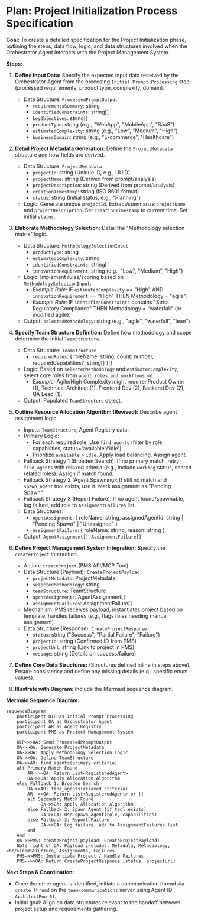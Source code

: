 # Plan: Project Initialization Process Specification

**Goal:** To create a detailed specification for the Project Initialization phase, outlining the steps, data flow, logic, and data structures involved when the Orchestrator Agent interacts with the Project Management System.

**Steps:**

1.  **Define Input Data:** Specify the expected input data received by the Orchestrator Agent from the preceding `Initial Prompt Processing` step (processed requirements, product type, complexity, domain).
    *   Data Structure: `ProcessedPromptOutput`
        *   `requirementsSummary`: string
        *   `identifiedConstraints`: string[]
        *   `keyObjectives`: string[]
        *   `productType`: string (e.g., "WebApp", "MobileApp", "SaaS")
        *   `estimatedComplexity`: string (e.g., "Low", "Medium", "High")
        *   `businessDomain`: string (e.g., "E-commerce", "Healthcare")

2.  **Detail Project Metadata Generation:** Define the `ProjectMetadata` structure and how fields are derived.
    *   Data Structure: `ProjectMetadata`
        *   `projectId`: string (Unique ID, e.g., UUID)
        *   `projectName`: string (Derived from prompt/analysis)
        *   `projectDescription`: string (Derived from prompt/analysis)
        *   `creationTimestamp`: string (ISO 8601 format)
        *   `status`: string (Initial status, e.g., "Planning")
    *   Logic: Generate unique `projectId`. Extract/summarize `projectName` and `projectDescription`. Set `creationTimestamp` to current time. Set initial `status`.

3.  **Elaborate Methodology Selection:** Detail the "Methodology selection matrix" logic.
    *   Data Structure: `MethodologySelectionInput`
        *   `productType`: string
        *   `estimatedComplexity`: string
        *   `identifiedConstraints`: string[]
        *   `innovationRequirement`: string (e.g., "Low", "Medium", "High")
    *   Logic: Implement rules/scoring based on `MethodologySelectionInput`.
        *   *Example Rule:* IF `estimatedComplexity` == "High" AND `innovationRequirement` == "High" THEN Methodology = "agile".
        *   *Example Rule:* IF `identifiedConstraints` contains "Strict Regulatory Compliance" THEN Methodology = "waterfall" (or modified agile).
    *   Output: `selectedMethodology`: string (e.g., "agile", "waterfall", "lean")

4.  **Specify Team Structure Definition:** Define how methodology and scope determine the initial `TeamStructure`.
    *   Data Structure: `TeamStructure`
        *   `requiredRoles`: { roleName: string, count: number, requiredCapabilities?: string[] }[]
    *   Logic: Based on `selectedMethodology` and `estimatedComplexity`, select core roles from `agent_roles_and_workflows.md`.
        *   *Example:* Agile/High Complexity might require: Product Owner (1), Technical Architect (1), Frontend Dev (2), Backend Dev (2), QA Lead (1).
    *   Output: Populated `TeamStructure` object.

5.  **Outline Resource Allocation Algorithm (Revised):** Describe agent assignment logic.
    *   Inputs: `TeamStructure`, Agent Registry data.
    *   Primary Logic:
        *   For each required role: Use `find_agents` (filter by role, capabilities, status='available'/'idle').
        *   Prioritize `available` > `idle`. Apply load balancing. Assign agent.
    *   Fallback Strategy 1 (Broaden Search): If no primary match, retry `find_agents` with relaxed criteria (e.g., include `working` status, search related roles). Assign if match found.
    *   Fallback Strategy 2 (Agent Spawning): If still no match and `spawn_agent` tool exists, use it. Mark assignment as "Pending Spawn".
    *   Fallback Strategy 3 (Report Failure): If no agent found/spawnable, log failure, add role to `AssignmentFailures` list.
    *   Data Structures:
        *   `AgentAssignment`: { roleName: string, assignedAgentId: string | "Pending Spawn" | "Unassigned" }
        *   `AssignmentFailure`: { roleName: string, reason: string }
    *   Output: `AgentAssignment[]`, `AssignmentFailure[]`

6.  **Define Project Management System Integration:** Specify the `createProject` interaction.
    *   Action: `createProject` (PMS API/MCP Tool)
    *   Data Structure (Payload): `CreateProjectPayload`
        *   `projectMetadata`: ProjectMetadata
        *   `selectedMethodology`: string
        *   `teamStructure`: TeamStructure
        *   `agentAssignments`: AgentAssignment[]
        *   `assignmentFailures`: AssignmentFailure[]
    *   Mechanism: PMS receives payload, instantiates project based on template, handles failures (e.g., flags roles needing manual assignment).
    *   Data Structure (Response): `CreateProjectResponse`
        *   `status`: string ("Success", "Partial Failure", "Failure")
        *   `projectId`: string (Confirmed ID from PMS)
        *   `projectUrl`: string (Link to project in PMS)
        *   `message`: string (Details on success/failure)

7.  **Define Core Data Structures:** (Structures defined inline in steps above). Ensure consistency and define any missing details (e.g., specific enum values).

8.  **Illustrate with Diagram:** Include the Mermaid sequence diagram.

**Mermaid Sequence Diagram:**

```mermaid
sequenceDiagram
    participant UIP as Initial Prompt Processing
    participant OA as Orchestrator Agent
    participant AR as Agent Registry
    participant PMS as Project Management System

    UIP->>OA: Send ProcessedPromptOutput
    OA->>OA: Generate ProjectMetadata
    OA->>OA: Apply Methodology Selection Logic
    OA->>OA: Define TeamStructure
    OA->>AR: find_agents(primary criteria)
    alt Primary Match Found
        AR-->>OA: Return List<RegisteredAgent>
        OA->>OA: Apply Allocation Algorithm
    else Fallback 1: Broaden Search
        OA->>AR: find_agents(relaxed criteria)
        AR-->>OA: Return List<RegisteredAgent> or []
        alt Secondary Match Found
             OA->>OA: Apply Allocation Algorithm
        else Fallback 2: Spawn Agent (if tool exists)
             OA->>OA: Use spawn_agent(role, capabilities)
        else Fallback 3: Report Failure
             OA->>OA: Log failure, add to AssignmentFailures list
        end
    end
    OA->>PMS: createProject(payload: CreateProjectPayload)
    Note right of OA: Payload includes: Metadata, Methodology,<br/>TeamStructure, Assignments, Failures
    PMS->>PMS: Instantiate Project / Handle Failures
    PMS-->>OA: Return CreateProjectResponse (status, projectUrl)
```

**Next Steps & Coordination:**

*   Once the other agent is identified, initiate a communication thread via `create_thread` on the `team-communications` server using Agent ID `ArchitectRoo-01`.
*   Initial goal: Align on data structures relevant to the handoff between project setup and requirements gathering.